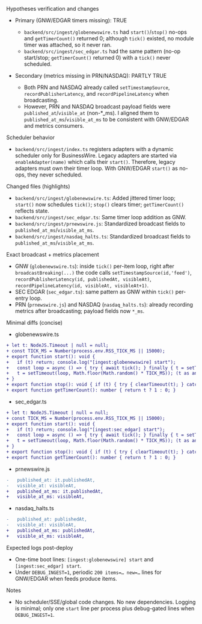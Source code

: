 Hypotheses verification and changes

- Primary (GNW/EDGAR timers missing): TRUE
  - `backend/src/ingest/globenewswire.ts` had `start()`/`stop()` no-ops and `getTimerCount()` returned 0; although `tick()` existed, no module timer was attached, so it never ran.
  - `backend/src/ingest/sec_edgar.ts` had the same pattern (no-op start/stop; `getTimerCount()` returned 0) with a `tick()` never scheduled.

- Secondary (metrics missing in PRN/NASDAQ): PARTLY TRUE
  - Both PRN and NASDAQ already called `setTimestampSource`, `recordPublisherLatency`, and `recordPipelineLatency` when broadcasting.
  - However, PRN and NASDAQ broadcast payload fields were `published_at`/`visible_at` (non-*_ms). I aligned them to `published_at_ms`/`visible_at_ms` to be consistent with GNW/EDGAR and metrics consumers.

Scheduler behavior

- `backend/src/ingest/index.ts` registers adapters with a dynamic scheduler only for BusinessWire. Legacy adapters are started via `enableAdapter(name)` which calls their `start()`. Therefore, legacy adapters must own their timer loop. With GNW/EDGAR `start()` as no-ops, they never scheduled.

Changed files (highlights)

- `backend/src/ingest/globenewswire.ts`: Added jittered timer loop; `start()` now schedules `tick()`; `stop()` clears timer; `getTimerCount()` reflects state.
- `backend/src/ingest/sec_edgar.ts`: Same timer loop addition as GNW.
- `backend/src/ingest/prnewswire.js`: Standardized broadcast fields to `published_at_ms`/`visible_at_ms`.
- `backend/src/ingest/nasdaq_halts.ts`: Standardized broadcast fields to `published_at_ms`/`visible_at_ms`.

Exact broadcast + metrics placement

- GNW (`globenewswire.ts`): inside `tick()` per-item loop, right after `broadcastBreaking(...)` the code calls `setTimestampSource(id,'feed')`, `recordPublisherLatency(id, publishedAt, visibleAt)`, `recordPipelineLatency(id, visibleAt, visibleAt+1)`.
- SEC EDGAR (`sec_edgar.ts`): same pattern as GNW within `tick()` per-entry loop.
- PRN (`prnewswire.js`) and NASDAQ (`nasdaq_halts.ts`): already recording metrics after broadcasting; payload fields now `*_ms`.

Minimal diffs (concise)

- globenewswire.ts
```diff
+ let t: NodeJS.Timeout | null = null;
+ const TICK_MS = Number(process.env.RSS_TICK_MS || 15000);
+ export function start(): void {
+   if (t) return; console.log("[ingest:globenewswire] start");
+   const loop = async () => { try { await tick(); } finally { t = setTimeout(loop, TICK_MS); (t as any)?.unref?.(); } };
+   t = setTimeout(loop, Math.floor(Math.random() * TICK_MS)); (t as any)?.unref?.();
+ }
+ export function stop(): void { if (t) { try { clearTimeout(t); } catch {} t = null; } }
+ export function getTimerCount(): number { return t ? 1 : 0; }
```

- sec_edgar.ts
```diff
+ let t: NodeJS.Timeout | null = null;
+ const TICK_MS = Number(process.env.RSS_TICK_MS || 15000);
+ export function start(): void {
+   if (t) return; console.log("[ingest:sec_edgar] start");
+   const loop = async () => { try { await tick(); } finally { t = setTimeout(loop, TICK_MS); (t as any)?.unref?.(); } };
+   t = setTimeout(loop, Math.floor(Math.random() * TICK_MS)); (t as any)?.unref?.();
+ }
+ export function stop(): void { if (t) { try { clearTimeout(t); } catch {} t = null; } }
+ export function getTimerCount(): number { return t ? 1 : 0; }
```

- prnewswire.js
```diff
-   published_at: it.publishedAt,
-   visible_at: visibleAt,
+   published_at_ms: it.publishedAt,
+   visible_at_ms: visibleAt,
```

- nasdaq_halts.ts
```diff
-   published_at: publishedAt,
-   visible_at: visibleAt,
+   published_at_ms: publishedAt,
+   visible_at_ms: visibleAt,
```

Expected logs post-deploy

- One-time boot lines: `[ingest:globenewswire] start` and `[ingest:sec_edgar] start`.
- Under `DEBUG_INGEST=1`, periodic `200 items=… new=…` lines for GNW/EDGAR when feeds produce items.

Notes

- No scheduler/SSE/global code changes. No new dependencies. Logging is minimal; only one `start` line per process plus debug-gated lines when `DEBUG_INGEST=1`.
